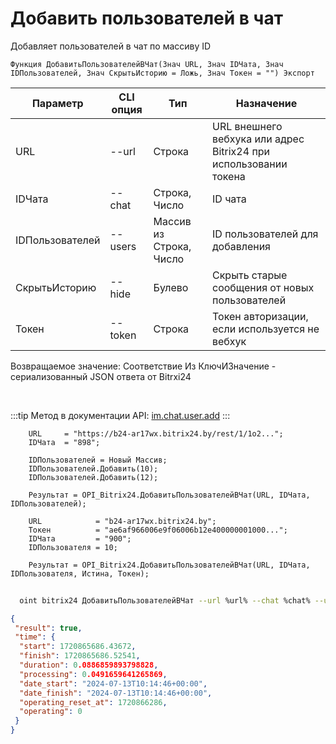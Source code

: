﻿---
sidebar_position: 5
---

# Добавить пользователей в чат
 Добавляет пользователей в чат по массиву ID



`Функция ДобавитьПользователейВЧат(Знач URL, Знач IDЧата, Знач IDПользователей, Знач СкрытьИсторию = Ложь, Знач Токен = "") Экспорт`

  | Параметр | CLI опция | Тип | Назначение |
  |-|-|-|-|
  | URL | --url | Строка | URL внешнего вебхука или адрес Bitrix24 при использовании токена |
  | IDЧата | --chat | Строка, Число | ID чата |
  | IDПользователей | --users | Массив из Строка, Число | ID пользователей для добавления |
  | СкрытьИсторию | --hide | Булево | Скрыть старые сообщения от новых пользователей |
  | Токен | --token | Строка | Токен авторизации, если используется не вебхук |

  
  Возвращаемое значение:   Соответствие Из КлючИЗначение - сериализованный JSON ответа от Bitrxi24

<br/>

:::tip
Метод в документации API: [im.chat.user.add](https://dev.1c-bitrix.ru/learning/course/?COURSE_ID=93&LESSON_ID=12097)
:::
<br/>


```bsl title="Пример кода"
    URL     = "https://b24-ar17wx.bitrix24.by/rest/1/1o2...";
    IDЧата  = "898";

    IDПользователей = Новый Массив;
    IDПользователей.Добавить(10);
    IDПользователей.Добавить(12);

    Результат = OPI_Bitrix24.ДобавитьПользователейВЧат(URL, IDЧата, IDПользователей);

    URL            = "b24-ar17wx.bitrix24.by";
    Токен          = "ae6af966006e9f06006b12e400000001000...";
    IDЧата         = "900";
    IDПользователя = 10;

    Результат = OPI_Bitrix24.ДобавитьПользователейВЧат(URL, IDЧата, IDПользователя, Истина, Токен);
```



```sh title="Пример команды CLI"
    
  oint bitrix24 ДобавитьПользователейВЧат --url %url% --chat %chat% --users %users% --hide %hide% --token %token%

```

```json title="Результат"
{
 "result": true,
 "time": {
  "start": 1720865686.43672,
  "finish": 1720865686.52541,
  "duration": 0.0886859893798828,
  "processing": 0.0491659641265869,
  "date_start": "2024-07-13T10:14:46+00:00",
  "date_finish": "2024-07-13T10:14:46+00:00",
  "operating_reset_at": 1720866286,
  "operating": 0
 }
}
```
